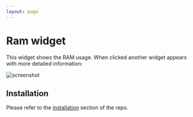 ```yaml
---
layout: page
---
```

# Ram widget

This widget shows the RAM usage. When clicked another widget appears with more detailed information:

![screenshot](./out.gif)

## Installation

Please refer to the [installation](https://github.com/streetturtle/awesome-wm-widgets#installation) section of the repo.
